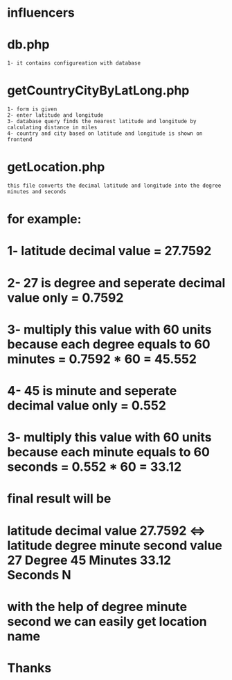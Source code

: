 # influencers


# db.php
	
	1- it contains configureation with database

# getCountryCityByLatLong.php	

	1- form is given
	2- enter latitude and longitude
	3- database query finds the nearest latitude and longitude by calculating distance in miles
	4- country and city based on latitude and longitude is shown on frontend

# getLocation.php	

	this file converts the decimal latitude and longitude into the degree minutes and seconds
	
# for example:

# 1- latitude decimal value = 27.7592

# 2- 27 is degree and seperate decimal value only = 0.7592

# 3- multiply this value with 60 units because each degree equals to 60 minutes = 0.7592 * 60 = 45.552

# 4- 45 is minute and seperate decimal value only = 0.552

# 3- multiply this value with 60 units because each minute equals to 60 seconds = 0.552 * 60 = 33.12

# final result will be 

# latitude decimal value 27.7592 <=> latitude degree minute second value 27 Degree 45 Minutes 33.12 Seconds N

# with the help of degree minute second we can easily get location name

# Thanks

